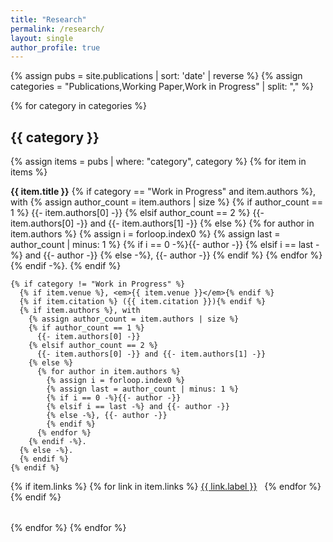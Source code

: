 ```yaml
---
title: "Research"
permalink: /research/
layout: single
author_profile: true
---
```


{% assign pubs = site.publications | sort: 'date' | reverse %}
{% assign categories = "Publications,Working Paper,Work in Progress" | split: "," %}

{% for category in categories %}
## {{ category }}

{% assign items = pubs | where: "category", category %}
{% for item in items %}
<div style="margin-bottom: 2rem;">
  <p>
    <strong>{{ item.title }}</strong>
    {% if category == "Work in Progress" and item.authors %}, with 
      {% assign author_count = item.authors | size %}
      {% if author_count == 1 %}
        {{- item.authors[0] -}}
      {% elsif author_count == 2 %}
        {{- item.authors[0] -}} and {{- item.authors[1] -}}
      {% else %}
        {% for author in item.authors %}
          {% assign i = forloop.index0 %}
          {% assign last = author_count | minus: 1 %}
          {% if i == 0 -%}{{- author -}}
          {% elsif i == last -%} and {{- author -}}
          {% else -%}, {{- author -}}
          {% endif %}
        {% endfor %}
      {% endif -%}.
    {% endif %}

    {% if category != "Work in Progress" %}
      {% if item.venue %}, <em>{{ item.venue }}</em>{% endif %}
      {% if item.citation %} ({{ item.citation }}){% endif %}
      {% if item.authors %}, with 
        {% assign author_count = item.authors | size %}
        {% if author_count == 1 %}
          {{- item.authors[0] -}}
        {% elsif author_count == 2 %}
          {{- item.authors[0] -}} and {{- item.authors[1] -}}
        {% else %}
          {% for author in item.authors %}
            {% assign i = forloop.index0 %}
            {% assign last = author_count | minus: 1 %}
            {% if i == 0 -%}{{- author -}}
            {% elsif i == last -%} and {{- author -}}
            {% else -%}, {{- author -}}
            {% endif %}
          {% endfor %}
        {% endif -%}.
      {% else -%}.
      {% endif %}
    {% endif %}
  </p>

  {% if item.links %}
    {% for link in item.links %}
      <a href="{{ link.url }}" class="btn" target="_blank" rel="noopener" style="margin-right: 0.5rem;">{{ link.label }}</a>
    {% endfor %}
  {% endif %}
</div>
{% endfor %}
{% endfor %}
